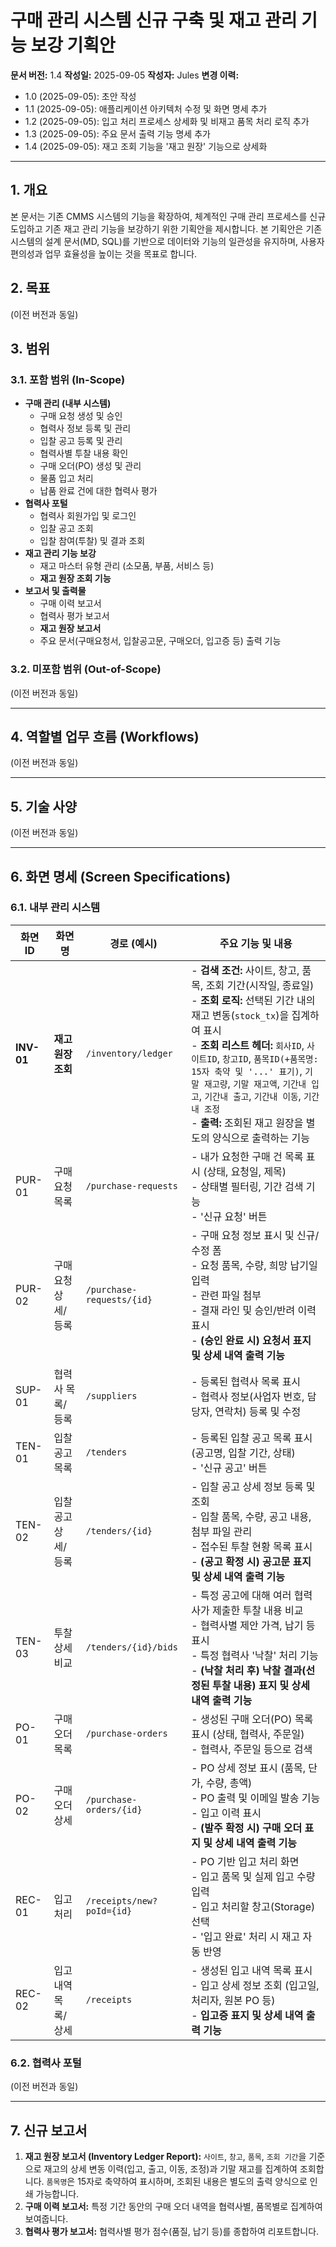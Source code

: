 # 구매 관리 시스템 신규 구축 및 재고 관리 기능 보강 기획안

**문서 버전:** 1.4
**작성일:** 2025-09-05
**작성자:** Jules
**변경 이력:**
- 1.0 (2025-09-05): 초안 작성
- 1.1 (2025-09-05): 애플리케이션 아키텍처 수정 및 화면 명세 추가
- 1.2 (2025-09-05): 입고 처리 프로세스 상세화 및 비재고 품목 처리 로직 추가
- 1.3 (2025-09-05): 주요 문서 출력 기능 명세 추가
- 1.4 (2025-09-05): 재고 조회 기능을 '재고 원장' 기능으로 상세화

---

## 1. 개요
본 문서는 기존 CMMS 시스템의 기능을 확장하여, 체계적인 구매 관리 프로세스를 신규 도입하고 기존 재고 관리 기능을 보강하기 위한 기획안을 제시합니다. 본 기획안은 기존 시스템의 설계 문서(MD, SQL)를 기반으로 데이터와 기능의 일관성을 유지하며, 사용자 편의성과 업무 효율성을 높이는 것을 목표로 합니다.

## 2. 목표
(이전 버전과 동일)

## 3. 범위
### 3.1. 포함 범위 (In-Scope)
- **구매 관리 (내부 시스템)**
  - 구매 요청 생성 및 승인
  - 협력사 정보 등록 및 관리
  - 입찰 공고 등록 및 관리
  - 협력사별 투찰 내용 확인
  - 구매 오더(PO) 생성 및 관리
  - 물품 입고 처리
  - 납품 완료 건에 대한 협력사 평가
- **협력사 포털**
  - 협력사 회원가입 및 로그인
  - 입찰 공고 조회
  - 입찰 참여(투찰) 및 결과 조회
- **재고 관리 기능 보강**
  - 재고 마스터 유형 관리 (소모품, 부품, 서비스 등)
  - **재고 원장 조회 기능**
- **보고서 및 출력물**
  - 구매 이력 보고서
  - 협력사 평가 보고서
  - **재고 원장 보고서**
  - 주요 문서(구매요청서, 입찰공고문, 구매오더, 입고증 등) 출력 기능

### 3.2. 미포함 범위 (Out-of-Scope)
(이전 버전과 동일)

---

## 4. 역할별 업무 흐름 (Workflows)
(이전 버전과 동일)

---

## 5. 기술 사양
(이전 버전과 동일)

---

## 6. 화면 명세 (Screen Specifications)

### 6.1. 내부 관리 시스템
| 화면 ID | 화면명 | 경로 (예시) | 주요 기능 및 내용 |
|---|---|---|---|
| **INV-01** | **재고 원장 조회** | `/inventory/ledger` | - **검색 조건:** 사이트, 창고, 품목, 조회 기간(시작일, 종료일)<br>- **조회 로직:** 선택된 기간 내의 재고 변동(`stock_tx`)을 집계하여 표시<br>- **조회 리스트 헤더:** `회사ID`, `사이트ID`, `창고ID`, `품목ID(+품목명: 15자 축약 및 '...' 표기)`, `기말 재고량`, `기말 재고액`, `기간내 입고`, `기간내 출고`, `기간내 이동`, `기간내 조정`<br>- **출력:** 조회된 재고 원장을 별도의 양식으로 출력하는 기능 |
| PUR-01 | 구매 요청 목록 | `/purchase-requests` | - 내가 요청한 구매 건 목록 표시 (상태, 요청일, 제목)<br>- 상태별 필터링, 기간 검색 기능<br>- '신규 요청' 버튼 |
| PUR-02 | 구매 요청 상세/등록 | `/purchase-requests/{id}` | - 구매 요청 정보 표시 및 신규/수정 폼<br>- 요청 품목, 수량, 희망 납기일 입력<br>- 관련 파일 첨부<br>- 결재 라인 및 승인/반려 이력 표시<br>- **(승인 완료 시) 요청서 표지 및 상세 내역 출력 기능** |
| SUP-01 | 협력사 목록/등록 | `/suppliers` | - 등록된 협력사 목록 표시<br>- 협력사 정보(사업자 번호, 담당자, 연락처) 등록 및 수정 |
| TEN-01 | 입찰 공고 목록 | `/tenders` | - 등록된 입찰 공고 목록 표시 (공고명, 입찰 기간, 상태)<br>- '신규 공고' 버튼 |
| TEN-02 | 입찰 공고 상세/등록 | `/tenders/{id}` | - 입찰 공고 상세 정보 등록 및 조회<br>- 입찰 품목, 수량, 공고 내용, 첨부 파일 관리<br>- 접수된 투찰 현황 목록 표시<br>- **(공고 확정 시) 공고문 표지 및 상세 내역 출력 기능** |
| TEN-03 | 투찰 상세 비교 | `/tenders/{id}/bids` | - 특정 공고에 대해 여러 협력사가 제출한 투찰 내용 비교<br>- 협력사별 제안 가격, 납기 등 표시<br>- 특정 협력사 '낙찰' 처리 기능<br>- **(낙찰 처리 후) 낙찰 결과(선정된 투찰 내용) 표지 및 상세 내역 출력 기능** |
| PO-01 | 구매 오더 목록 | `/purchase-orders` | - 생성된 구매 오더(PO) 목록 표시 (상태, 협력사, 주문일)<br>- 협력사, 주문일 등으로 검색 |
| PO-02 | 구매 오더 상세 | `/purchase-orders/{id}` | - PO 상세 정보 표시 (품목, 단가, 수량, 총액)<br>- PO 출력 및 이메일 발송 기능<br>- 입고 이력 표시<br>- **(발주 확정 시) 구매 오더 표지 및 상세 내역 출력 기능** |
| REC-01 | 입고 처리 | `/receipts/new?poId={id}` | - PO 기반 입고 처리 화면<br>- 입고 품목 및 실제 입고 수량 입력<br>- 입고 처리할 창고(Storage) 선택<br>- '입고 완료' 처리 시 재고 자동 반영 |
| REC-02 | 입고 내역 목록/상세 | `/receipts` | - 생성된 입고 내역 목록 표시<br>- 입고 상세 정보 조회 (입고일, 처리자, 원본 PO 등)<br>- **입고증 표지 및 상세 내역 출력 기능** |

### 6.2. 협력사 포털
(이전 버전과 동일)

---

## 7. 신규 보고서
1.  **재고 원장 보고서 (Inventory Ledger Report):** `사이트`, `창고`, `품목`, `조회 기간`을 기준으로 재고의 상세 변동 이력(입고, 출고, 이동, 조정)과 기말 재고를 집계하여 조회합니다. `품목명`은 15자로 축약하여 표시하며, 조회된 내용은 별도의 출력 양식으로 인쇄 가능합니다.
2.  **구매 이력 보고서:** 특정 기간 동안의 구매 오더 내역을 협력사별, 품목별로 집계하여 보여줍니다.
3.  **협력사 평가 보고서:** 협력사별 평가 점수(품질, 납기 등)를 종합하여 리포트합니다.
